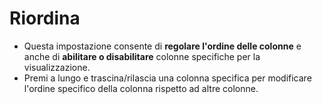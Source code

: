 # **Riordina**

- Questa impostazione consente di **regolare l'ordine delle colonne** e anche di **abilitare o disabilitare** colonne specifiche per la visualizzazione.
- Premi a lungo e trascina/rilascia una colonna specifica per modificare l'ordine specifico della colonna rispetto ad altre colonne.

